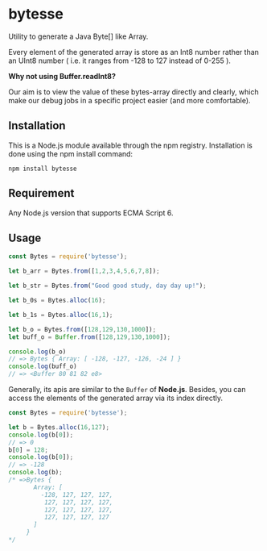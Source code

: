# bytesse
Utility to generate a Java Byte[] like Array. 

Every element of the generated array is store as an Int8 number rather than an UInt8 number
( i.e. it ranges from -128 to 127 instead of 0-255 ).

**Why not using Buffer.readInt8?**

Our aim is to view the value of these bytes-array directly and clearly, which make our debug jobs in a specific 
project easier (and more comfortable).

## Installation
This is a Node.js module available through the npm registry. Installation is done using the npm install command:
```
npm install bytesse
```

## Requirement
Any Node.js version that supports ECMA Script 6.

## Usage
```javascript
const Bytes = require('bytesse');

let b_arr = Bytes.from([1,2,3,4,5,6,7,8]);

let b_str = Bytes.from("Good good study, day day up!");

let b_0s = Bytes.alloc(16);

let b_1s = Bytes.alloc(16,1);

let b_o = Bytes.from([128,129,130,1000]);
let buff_o = Buffer.from([128,129,130,1000]);

console.log(b_o) 
// => Bytes { Array: [ -128, -127, -126, -24 ] }
console.log(buff_o) 
// => <Buffer 80 81 82 e8>
```

Generally, its apis are similar to the `Buffer` of **Node.js**. Besides, you can access the elements of the 
generated array via its index directly.

```javascript
const Bytes = require('bytesse');

let b = Bytes.alloc(16,127);
console.log(b[0]);
// => 0
b[0] = 128;
console.log(b[0]);
// => -128
console.log(b);
/* =>Bytes {
       Array: [
         -128, 127, 127, 127,
          127, 127, 127, 127,
          127, 127, 127, 127,
          127, 127, 127, 127
       ]
     }
*/
```

